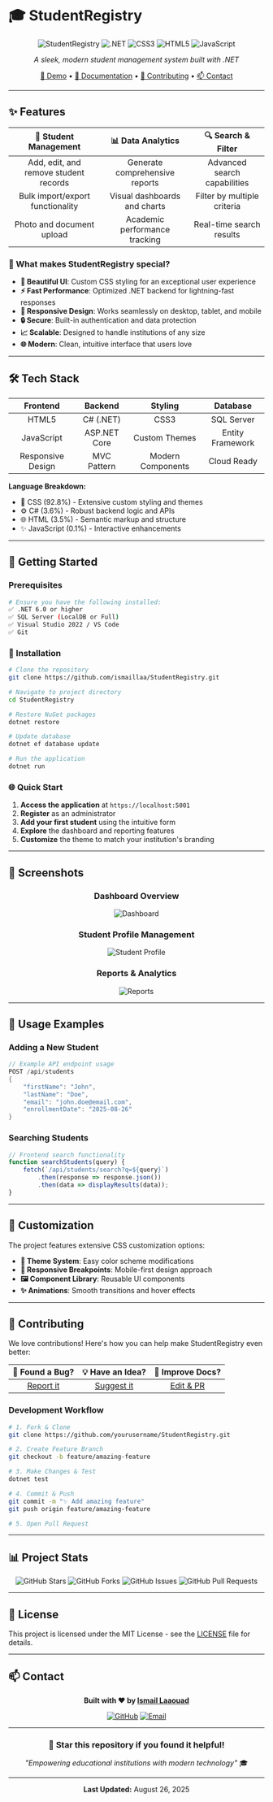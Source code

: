 # 🎓 StudentRegistry

<div align="center">

![StudentRegistry](https://img.shields.io/badge/StudentRegistry-Academic%20Management-blue?style=for-the-badge&logo=graduation-cap)
![.NET](https://img.shields.io/badge/.NET-512BD4?style=for-the-badge&logo=dotnet&logoColor=white)
![CSS3](https://img.shields.io/badge/CSS3-1572B6?style=for-the-badge&logo=css3&logoColor=white)
![HTML5](https://img.shields.io/badge/HTML5-E34F26?style=for-the-badge&logo=html5&logoColor=white)
![JavaScript](https://img.shields.io/badge/JavaScript-F7DF1E?style=for-the-badge&logo=javascript&logoColor=black)

*A sleek, modern student management system built with .NET*

[🚀 Demo](#-features) • [📖 Documentation](#-getting-started) • [🤝 Contributing](#-contributing) • [📫 Contact](#-contact)

</div>

---

## ✨ Features

<div align="center">

| 📝 **Student Management** | 📊 **Data Analytics** | 🔍 **Search & Filter** |
|:-------------------------:|:--------------------:|:----------------------:|
| Add, edit, and remove student records | Generate comprehensive reports | Advanced search capabilities |
| Bulk import/export functionality | Visual dashboards and charts | Filter by multiple criteria |
| Photo and document upload | Academic performance tracking | Real-time search results |

</div>

### 🎯 What makes StudentRegistry special?

- **🎨 Beautiful UI**: Custom CSS styling for an exceptional user experience
- **⚡ Fast Performance**: Optimized .NET backend for lightning-fast responses
- **📱 Responsive Design**: Works seamlessly on desktop, tablet, and mobile
- **🔒 Secure**: Built-in authentication and data protection
- **📈 Scalable**: Designed to handle institutions of any size
- **🌐 Modern**: Clean, intuitive interface that users love

---

## 🛠️ Tech Stack

<div align="center">

| Frontend | Backend | Styling | Database |
|:--------:|:-------:|:-------:|:--------:|
| HTML5 | C# (.NET) | CSS3 | SQL Server |
| JavaScript | ASP.NET Core | Custom Themes | Entity Framework |
| Responsive Design | MVC Pattern | Modern Components | Cloud Ready |

</div>

**Language Breakdown:**
- 🎨 CSS (92.8%) - Extensive custom styling and themes
- ⚙️ C# (3.6%) - Robust backend logic and APIs
- 🌐 HTML (3.5%) - Semantic markup and structure
- ✨ JavaScript (0.1%) - Interactive enhancements

---

## 🚀 Getting Started

### Prerequisites

```bash
# Ensure you have the following installed:
✅ .NET 6.0 or higher
✅ SQL Server (LocalDB or Full)
✅ Visual Studio 2022 / VS Code
✅ Git
```

### 🔧 Installation

```bash
# Clone the repository
git clone https://github.com/ismaillaa/StudentRegistry.git

# Navigate to project directory
cd StudentRegistry

# Restore NuGet packages
dotnet restore

# Update database
dotnet ef database update

# Run the application
dotnet run
```

### 🌐 Quick Start

1. **Access the application** at `https://localhost:5001`
2. **Register** as an administrator
3. **Add your first student** using the intuitive form
4. **Explore** the dashboard and reporting features
5. **Customize** the theme to match your institution's branding

---

## 📸 Screenshots

<div align="center">

### Dashboard Overview
![Dashboard](https://via.placeholder.com/800x400/2563eb/ffffff?text=🎓+Student+Dashboard)

### Student Profile Management
![Student Profile](https://via.placeholder.com/800x400/10b981/ffffff?text=👤+Student+Profile)

### Reports & Analytics
![Reports](https://via.placeholder.com/800x400/8b5cf6/ffffff?text=📊+Analytics+Dashboard)

</div>

---

## 🎯 Usage Examples

### Adding a New Student
```csharp
// Example API endpoint usage
POST /api/students
{
    "firstName": "John",
    "lastName": "Doe",
    "email": "john.doe@email.com",
    "enrollmentDate": "2025-08-26"
}
```

### Searching Students
```javascript
// Frontend search functionality
function searchStudents(query) {
    fetch(`/api/students/search?q=${query}`)
        .then(response => response.json())
        .then(data => displayResults(data));
}
```

---

## 🎨 Customization

The project features extensive CSS customization options:

- **🎨 Theme System**: Easy color scheme modifications
- **📱 Responsive Breakpoints**: Mobile-first design approach
- **🖼️ Component Library**: Reusable UI components
- **✨ Animations**: Smooth transitions and hover effects

---

## 🤝 Contributing

We love contributions! Here's how you can help make StudentRegistry even better:

<div align="center">

| 🐛 Found a Bug? | 💡 Have an Idea? | 📖 Improve Docs? |
|:---------------:|:----------------:|:----------------:|
| [Report it](../../issues) | [Suggest it](../../issues) | [Edit & PR](../../pulls) |

</div>

### Development Workflow

```bash
# 1. Fork & Clone
git clone https://github.com/yourusername/StudentRegistry.git

# 2. Create Feature Branch
git checkout -b feature/amazing-feature

# 3. Make Changes & Test
dotnet test

# 4. Commit & Push
git commit -m "✨ Add amazing feature"
git push origin feature/amazing-feature

# 5. Open Pull Request
```

---

## 📊 Project Stats

<div align="center">

![GitHub Stars](https://img.shields.io/github/stars/ismaillaa/StudentRegistry?style=social)
![GitHub Forks](https://img.shields.io/github/forks/ismaillaa/StudentRegistry?style=social)
![GitHub Issues](https://img.shields.io/github/issues/ismaillaa/StudentRegistry)
![GitHub Pull Requests](https://img.shields.io/github/issues-pr/ismaillaa/StudentRegistry)

</div>

---

## 📄 License

This project is licensed under the MIT License - see the [LICENSE](LICENSE) file for details.

---

## 📫 Contact

<div align="center">

**Built with ❤️ by [Ismail Laaouad](https://github.com/ismaillaa)**

[![GitHub](https://img.shields.io/badge/GitHub-100000?style=for-the-badge&logo=github&logoColor=white)](https://github.com/ismaillaa)
[![Email](https://img.shields.io/badge/Email-D14836?style=for-the-badge&logo=gmail&logoColor=white)](mailto:ismaillaa@example.com)

</div>

---

<div align="center">

### 🌟 Star this repository if you found it helpful!

*"Empowering educational institutions with modern technology"* 🎓

---

**Last Updated:** August 26, 2025

</div>
